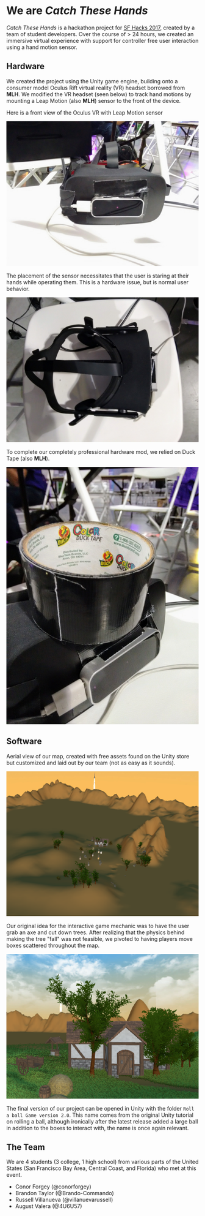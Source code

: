 # We are *Catch These Hands*

*Catch These Hands* is a hackathon project for [SF Hacks
2017](https://sfhacks.io), created by a team of student developers. Over the
course of > 24 hours, we created an immersive virtual experience with support
for controller free user interaction using a hand motion sensor.

## Hardware

We created the project using the Unity game engine, building onto a consumer
model Oculus Rift virtual reality (VR) headset borrowed from **MLH**. We
modified the VR headset (seen below) to track hand motions by mounting a Leap
Motion (also **MLH**) sensor to the front of the device.

Here is a front view of the Oculus VR with Leap Motion sensor

![Front View](static/oculus_front.jpg)

The placement of the sensor necessitates that the user is staring at their hands
while operating them. This is a hardware issue, but is normal user behavior.

![Top View](static/oculus_top.jpg)

To complete our completely professional hardware mod, we relied on Duck Tape
(also **MLH**).

![Tape](static/oculus_tape.jpg)

## Software

Aerial view of our map, created with free assets found on the Unity store but
customized and laid out by our team (not as easy as it sounds).

![Aerial](static/unity_aerial.png)

Our original idea for the interactive game mechanic was to have the user grab an
axe and cut down trees. After realizing that the physics behind making the tree
"fall" was not feasible, we pivoted to having players move boxes scattered
throughout the map.

![House](static/unity_house.png)

The final version of our project can be opened in Unity with the folder `Roll a
ball Game version 2.0`. This name comes from the original Unity tutorial on
rolling a ball, although ironically after the latest release added a large ball
in addition to the boxes to interact with, the name is once again relevant.

## The Team

We are 4 students (3 college, 1 high school) from various parts of the United
States (San Francisco Bay Area, Central Coast, and Florida) who met at this
event.

- Conor Forgey (@conorforgey)
- Brandon Taylor (@Brando-Commando)
- Russell Villanueva (@villanuevarussell)
- August Valera (@4U6U57)
